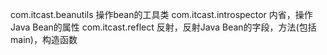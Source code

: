 com.itcast.beanutils 操作bean的工具类
com.itcast.introspector 内省，操作Java Bean的属性
com.itcast.reflect 反射，反射Java Bean的字段，方法(包括main)，构造函数
